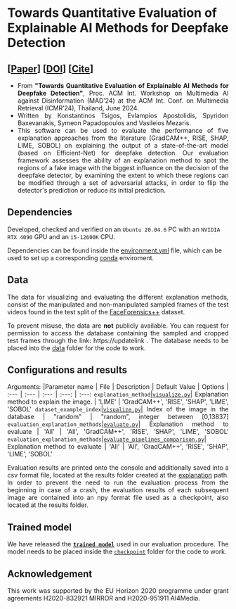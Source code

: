 # Towards Quantitative Evaluation of Explainable AI Methods for Deepfake Detection

## [[Paper](https://updatelink)] [[DOI](https://updatelink)] [[Cite](https://updatelink)]
<div align="justify">

- From **"Towards Quantitative Evaluation of Explainable AI Methods for Deepfake Detection"**, Proc. ACM Int. Workshop on Multimedia AI against Disinformation (MAD’24) at the ACM Int. Conf. on Multimedia Retrieval (ICMR’24), Thailand, June 2024.
- Written by Konstantinos Tsigos, Evlampios Apostolidis, Spyridon Baxevanakis, Symeon Papadopoulos and Vasileios Mezaris.
- This software can be used to evaluate the performance of five explanation approaches from the literature (GradCAM++, RISE, SHAP, LIME, SOBOL) on explaining the output of a state-of-the-art model (based on Efficient-Net) for deepfake detection. Our evaluation framework assesses the ability of an explanation method to spot the regions of a fake image with the biggest influence on the decision of the deepfake detector, by examining the extent to which these regions can be modified through a set of adversarial attacks, in order to flip the detector's prediction or reduce its initial prediction.
</div>

## Dependencies
Developed, checked and verified on an `Ubuntu 20.04.6` PC with an `NVIDIA RTX 4090` GPU and an `i5-12600K` CPU.

Dependencies can be found inside the [environment.yml](/environment.yml) file, which can be used to set up a corresponding [conda](https://docs.conda.io/en/latest/) enviroment.

## Data
<div align="justify">

The data for visualizing and evaluating the different explanation methods, consist of the manipulated and non-manipulated sampled frames of the test videos found in the test split of the [FaceForensics++](https://github.com/ondyari/FaceForensics) dataset.

To prevent misuse, the data are **not** publicly available. You can request for permission to access the database containing the sampled and cropped test frames through the link: https://updatelink . The database needs to be placed into the [data](/data) folder for the code to work.

</div>

## Configurations and results
<div align="justify">
   
Arguments: 
|Parameter name | File | Description | Default Value | Options
| :--- | :--- | :--- | :---: | :---:
`explanation_method`|[`visualize.py`](explanation/visualize.py#L19:L20)| Explanation method to explain the image. | 'LIME' | 'GradCAM++', 'RISE', 'SHAP', 'LIME', 'SOBOL'
`dataset_example_index`|[`visualize.py`](explanation/visualize.py#L21:L22)| Index of the image in the database | "random" | "random", integer between [0,13837]
`evaluation_explanation_methods`|[`evaluate.py`](explanation/evaluate.py#L18:L19)| Explanation method to evaluate | 'All' | 'All', 'GradCAM++', 'RISE', 'SHAP', 'LIME', 'SOBOL'
`evaluation_explanation_methods`|[`evaluate_pipelines_comparison.py`](explanation/evaluate.py#L19:L20)| Explanation method to evaluate | 'All' | 'All', 'GradCAM++', 'RISE', 'SHAP', 'LIME', 'SOBOL'


Evaluation results are printed onto the console and additionally saved into a csv format file, located at the results folder created at the [explanation](/explanation) path. In order to prevent the need to run the evaluation process from the beginning in case of a crash, the evaluation results of each subsequent image are contained into an npy format file used as a checkpoint, also located at the results folder.

<!--
## Training
<div align="justify">

To train the model using one of the aforementioned datasets and for a number of randomly created splits of the dataset (where in each split 80% of the data is used for training and 20% for testing) use the corresponding JSON file that is included in the [data/splits](/data/splits) directory. This file contains the 5 randomly-generated splits that were utilized in our experiments.

For training the model using a single split, run:
```bash
for sigma in $(seq 0.5 0.1 0.9); do
    python model/main.py --split_index N --n_epochs E --batch_size B --video_type 'dataset_name' --reg_factor '$sigma'
done
```
where, `N` refers to the index of the used data split, `E` refers to the number of training epochs, `B` refers to the batch size, `dataset_name` refers to the name of the used dataset, and `$sigma` refers to the length regularization factor, a hyper-parameter of our method that relates to the length of the generated summary.

Alternatively, to train the model for all 5 splits, use the [`run_summe_splits.sh`](model/run_summe_splits.sh) and/or [`run_tvsum_splits.sh`](model/run_tvsum_splits.sh) script and do the following:
```shell-script
chmod +x model/run_summe_splits.sh    # Makes the script executable.
chmod +x model/run_tvsum_splits.sh    # Makes the script executable.
./model/run_summe_splits.sh           # Runs the script. 
./model/run_tvsum_splits.sh           # Runs the script.  
```
Please note that after each training epoch the algorithm performs an evaluation step, using the trained model to compute the importance scores for the frames of each video of the test set. These scores are then used by the provided [evaluation](evaluation) scripts to assess the overall performance of the model.

The progress of the training can be monitored via the TensorBoard platform and by:
- opening a command line (cmd) and running: `tensorboard --logdir=/path/to/log-directory --host=localhost`
- opening a browser and pasting the returned URL from cmd. </div>

## Model Selection and Evaluation 
<div align="justify">

The selection of a well-trained model is based on a two-step process. First, we keep one trained model per considered value for the length regularization factor sigma, by selecting the model (i.e., the epoch) that minimizes the training loss. Then, we choose the best-performing model (i.e., the sigma value) for a given data split through a mechanism that involves a fully-untrained model of the architecture and is based on transductive inference. More details about this assessment can be found in Section 4.2 of our work. To evaluate the trained models of the architecture and automatically select a well-trained one, define:
 - the [`dataset_path`](evaluation/compute_fscores.py#L25) in [`compute_fscores.py`](evaluation/compute_fscores.py),
 - the [`base_path`](evaluation/evaluate_factor.sh#L7) in [`evaluate_factor`](evaluation/evaluate_factor.sh),
 - the [`base_path`](evaluation/choose_best_model.py#L12) and [`annot_path`](evaluation/choose_best_model.py#L34) in [`choose_best_model`](evaluation/choose_best_model.py),

and run [`evaluate_exp.sh`](evaluation/evaluate_exp.sh) via
```bash
sh evaluation/evaluate_exp.sh '$exp_num' '$dataset' '$eval_method'
```
where, `$exp_num` is the number of the current evaluated experiment, `$dataset` refers to the dataset being used, and `$eval_method` describe the used approach for computing the overall F-Score after comparing the generated summary with all the available user summaries (i.e., 'max' for SumMe and 'avg' for TVSum).

For further details about the adopted structure of directories in our implementation, please check line [#7](evaluation/evaluate_factor.sh#L7) and line [#13](evaluation/evaluate_factor.sh#L13) of [`evaluate_factor.sh`](evaluation/evaluate_factor.sh). </div>

-->

## Trained model
<div align="justify">

We have released the [**`trained model`**]() used in our evaluation procedure.
The model needs to be placed inside the [`checkpoint`](model/checkpoint) folder for the code to work.
</div>

<!--
## Citation
<div align="justify">
    
If you find our work, code or pretrained models, useful in your work, please cite the following publication:

E. Apostolidis, G. Balaouras, V. Mezaris, I. Patras, "<b>Summarizing Videos using Concentrated Attention and Considering the Uniqueness and Diversity of the Video Frames</b>", Proc. of the 2022 Int. Conf. on Multimedia Retrieval (ICMR ’22), June 2022, Newark, NJ, USA.
</div>

BibTeX:

```
@inproceedings{10.1145/3512527.3531404,
author = {Apostolidis, Evlampios and Balaouras, Georgios and Mezaris, Vasileios and Patras, Ioannis},
title = {Summarizing Videos Using Concentrated Attention and Considering the Uniqueness and Diversity of the Video Frames},
year = {2022},
isbn = {9781450392389},
publisher = {Association for Computing Machinery},
address = {New York, NY, USA},
url = {https://doi.org/10.1145/3512527.3531404},
doi = {10.1145/3512527.3531404},
pages = {407-415},
numpages = {9},
keywords = {frame diversity, frame uniqueness, concentrated attention, unsupervised learning, video summarization},
location = {Newark, NJ, USA},
series = {ICMR '22}
}
```

## License
<div align="justify">

Copyright (c) 2022, Evlampios Apostolidis, Georgios Balaouras, Vasileios Mezaris, Ioannis Patras / CERTH-ITI. All rights reserved. This code is provided for academic, non-commercial use only. Redistribution and use in source and binary forms, with or without modification, are permitted for academic non-commercial use provided that the following conditions are met:

1. Redistributions of source code must retain the above copyright notice, this list of conditions and the following disclaimer.
2. Redistributions in binary form must reproduce the above copyright notice, this list of conditions and the following disclaimer in the documentation provided with the distribution.

This software is provided by the authors "as is" and any express or implied warranties, including, but not limited to, the implied warranties of merchantability and fitness for a particular purpose are disclaimed. In no event shall the authors be liable for any direct, indirect, incidental, special, exemplary, or consequential damages (including, but not limited to, procurement of substitute goods or services; loss of use, data, or profits; or business interruption) however caused and on any theory of liability, whether in contract, strict liability, or tort (including negligence or otherwise) arising in any way out of the use of this software, even if advised of the possibility of such damage.
</div>
-->
## Acknowledgement
<div align="justify"> This work was supported by the EU Horizon 2020 programme under grant agreements H2020-832921 MIRROR and H2020-951911 AI4Media. </div>
